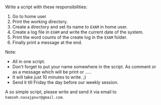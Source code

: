 ###
Write a script with these responsibilities:
1. Go to home user
2. Print the working directory.
3. Create a directory and set its name to `EXAM` in home user.
4. Create a log file in `EXAM` and write the current date of the system.
5. Print the word counts of the create log in the `EXAM` folder.
6. Finally print a message at the end. 

Note: 
* All in one script. 
* Don't forget to put your name somewhere in the script. As comment or as a message which will be print or .....
* It will take just 10 minutes to write. ;)
* Send it till Friday the day before our weekly session.

A so simple script, please write and send it via email to `hamzeh.nasajpour@gmail.com`.
